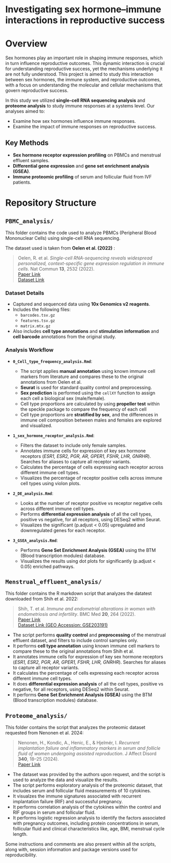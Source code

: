 # Investigating sex hormone–immune interactions in reproductive success

# Overview
Sex hormones play an important role in shaping immune responses, which in turn influence reproductive outcomes. This dynamic interaction is crucial for understanding reproductive success, yet the mechanisms underlying it are not fully understood.
This project is aimed to study this interaction between sex hormones, the immune system, and reproductive outcomes, with a focus on understanding the molecular and cellular mechanisms that govern reproductive success.

In this study we utilized **single-cell RNA sequencing analysis** and **proteome analysis** to study immune responses at a systems level. Our analyses aimed to:

- Examine how sex hormones influence immune responses.
- Examine the impact of immune responses on reproductive success.

## Key Methods

- **Sex hormone receptor expression profiling** on PBMCs and menstrual effluent samples.
- **Differential gene expression** and **gene set enrichment analysis (GSEA)**.
- **Immune proteomic profiling** of serum and follicular fluid from IVF patients.

# Repository Structure

## `PBMC_analysis/`
This folder contains the code used to analyze PBMCs (Peripheral Blood Mononuclear Cells) using single-cell RNA sequencing.

The dataset used is taken from **Oelen et al. (2022)** :  
> Oelen, R. et al. *Single-cell RNA-sequencing reveals widespread personalized, context-specific gene expression regulation in immune cells*. Nat Commun **13**, 2532 (2022).  
> [Paper Link](https://www.nature.com/articles/s41467-022-30893-5)  
> [Dataset Link](https://eqtlgen.org/sc/datasets/1m-scbloodnl.html)

### Dataset Details

- Captured and sequenced data using **10x Genomics v2 reagents**.
- Includes the following files:
  - `barcodes.tsv.gz`
  - `features.tsv.gz`
  - `matrix.mtx.gz`
- Also includes **cell type annotations** and **stimulation information** and **cell barcode** annotations from the original study.

### Analysis Workflow
- **`0_Cell_type_frequency_analysis.Rmd`**:  
  - The script applies **manual annotation** using known immune cell markers from literature and compares these to the original annotations from Oelen et al.
  - **Seurat** is used for standard quality control and preprocessing.
  - **Sex prediction** is performed using the `cellXY` function to assign each cell a biological sex (male/female).
  - Cell type proportions are calculated by using **propeller test** within the speckle package to compare the frequency of each cell
  - Cell type proportions are **stratified by sex**, and the differences in immune cell composition between males and females are explored and visualized.

- **`1_sex_hormone_receptor_analysis.Rmd`**:  
  - Filters the dataset to include only female samples.
  - Annotates immune cells for expression of key sex hormone receptors (*ESR1, ESR2, PGR, AR, GPER1, FSHR, LHR, GNRHR*). Searches for aliases to capture all receptor variants.
  - Calculates the percentage of cells expressing each receptor across different immune cell types.
  - Visualizes the percentage of receptor positive cells across immune cell types using violon plots.
  
- **`2_DE_analysis.Rmd`**:  
  - Looks at the number of receptor positive vs receptor negative cells across different immune cell types.
  - Performs **differential expression analysis** of all the cell types, positive vs negative, for all receptors, using DESeq2 within Seurat.
  - Visualizes the significant (p.adjust < 0.05) upregulated and downregulated genes for each receptor.
  
- **`3_GSEA_analysis.Rmd`**:  
  - Performs **Gene Set Enrichment Analysis (GSEA)** using the BTM (Blood transcription modules) database.
  - Visualizes the results using dot plots for significantly (p.adjust < 0.05) enriched pathways.

## `Menstrual_effluent_analysis/`

This folder contains the R markdown script that analyzes the datatest downloaded from Shih et al. 2022:
> Shih, T. et al. *Immune and endometrial alterations in women with endometriosis and infertility*. BMC Med **20**, 264 (2022).  
> [Paper Link](https://bmcmedicine.biomedcentral.com/articles/10.1186/s12916-022-02500-3)  
> [Dataset Link (GEO Accession: GSE203191)](https://www.ncbi.nlm.nih.gov/geo/query/acc.cgi?acc=GSE203191)

- The script performs **quality control** and **preprocessing** of the menstrual effluent dataset, and filters to include control samples only.
- It performs **cell type annotation** using known immune cell markers to compare these to the original annotations from Shih et al.
- It annotates immune cells for expression of key sex hormone receptors (*ESR1, ESR2, PGR, AR, GPER1, FSHR, LHR, GNRHR*). Searches for aliases to capture all receptor variants.
- It calculates the percentage of cells expressing each receptor across different immune cell types.
- It does **differential expression analysis** of all the cell types, positive vs negative, for all receptors, using DESeq2 within Seurat.
- It performs **Gene Set Enrichment Analysis (GSEA)** using the BTM (Blood transcription modules) database.


## `Proteome_analysis/`

This folder contains the script that analyzes the proteomic dataset requested from Nenonen et al. 2024:
> Nenonen, H., Kondic, A., Henic, E., & Hjelmér, I. *Recurrent implantation failure and inflammatory markers in serum and follicle fluid of women undergoing assisted reproduction*. J Affect Disord **340**, 18–25 (2024).  
> [Paper Link](https://www.sciencedirect.com/science/article/pii/S0165037824000184)

- The dataset was provided by the authors upon request, and the script is used to analyze the data and visualize the results.
- The script performs exploratory analysis of the proteomic dataset, that includes serum and follicular fluid measurements of 10 cytokines.
- It visualzes the immune signatures associated with recurrent implantation failure (RIF) and successful pregnancy.
- It performs correlation analysis of the cytokines within the control and RIF groups in serum and follicular fluid.
- It performs logistic regression analysis to identify the factors associated with pregnancy outcomes, including protein concentrations in serum, follicular fluid
  and clinical characteristics like, age, BMI, menstrual cycle length.

Some instructions and comments are also present within all the scripts, along with, session information and package versions used for reproducibility.
